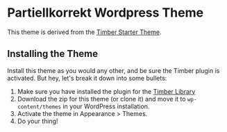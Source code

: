 
# Partiellkorrekt Wordpress Theme

This theme is derived from the [Timber Starter Theme](https://github.com/timber/starter-theme).

## Installing the Theme

Install this theme as you would any other, and be sure the Timber plugin is activated. But hey, let's break it down into some bullets:

1. Make sure you have installed the plugin for the [Timber Library](https://wordpress.org/plugins/timber-library/)
2. Download the zip for this theme (or clone it) and move it to `wp-content/themes` in your WordPress installation.
4. Activate the theme in Appearance >  Themes.
5. Do your thing!
